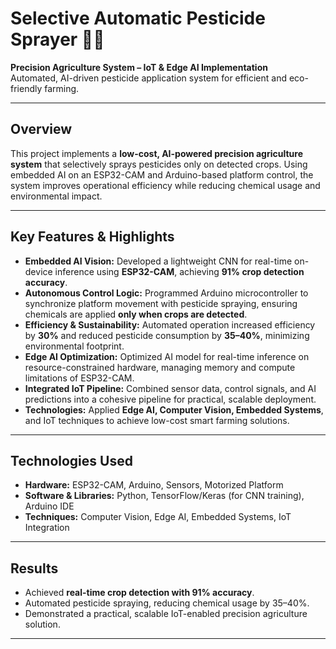 
# Selective Automatic Pesticide Sprayer 🌱🤖

**Precision Agriculture System – IoT & Edge AI Implementation**  
Automated, AI-driven pesticide application system for efficient and eco-friendly farming.

---

## Overview
This project implements a **low-cost, AI-powered precision agriculture system** that selectively sprays pesticides only on detected crops. Using embedded AI on an ESP32-CAM and Arduino-based platform control, the system improves operational efficiency while reducing chemical usage and environmental impact.

---

## Key Features & Highlights

- **Embedded AI Vision:** Developed a lightweight CNN for real-time on-device inference using **ESP32-CAM**, achieving **91% crop detection accuracy**.
- **Autonomous Control Logic:** Programmed Arduino microcontroller to synchronize platform movement with pesticide spraying, ensuring chemicals are applied **only when crops are detected**.
- **Efficiency & Sustainability:** Automated operation increased efficiency by **30%** and reduced pesticide consumption by **35–40%**, minimizing environmental footprint.
- **Edge AI Optimization:** Optimized AI model for real-time inference on resource-constrained hardware, managing memory and compute limitations of ESP32-CAM.
- **Integrated IoT Pipeline:** Combined sensor data, control signals, and AI predictions into a cohesive pipeline for practical, scalable deployment.
- **Technologies:** Applied **Edge AI, Computer Vision, Embedded Systems**, and IoT techniques to achieve low-cost smart farming solutions.

---

## Technologies Used

- **Hardware:** ESP32-CAM, Arduino, Sensors, Motorized Platform
- **Software & Libraries:** Python, TensorFlow/Keras (for CNN training), Arduino IDE
- **Techniques:** Computer Vision, Edge AI, Embedded Systems, IoT Integration

---
## Results

- Achieved **real-time crop detection with 91% accuracy**.
- Automated pesticide spraying, reducing chemical usage by 35–40%.
- Demonstrated a practical, scalable IoT-enabled precision agriculture solution.

---

